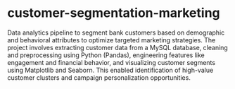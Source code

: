 # customer-segmentation-marketing
Data analytics pipeline to segment bank customers based on demographic and behavioral attributes to optimize targeted marketing strategies. The project involves extracting customer data from a MySQL database, cleaning and preprocessing using Python (Pandas), engineering features like engagement and financial behavior, and visualizing customer segments using Matplotlib and Seaborn. This enabled identification of high-value customer clusters and campaign personalization opportunities.
